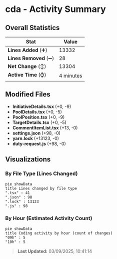 # cda - Activity Summary 

## Overall Statistics

| Stat                   | Value                                                             |
| ---------------------- | ----------------------------------------------------------------- |
| **Lines Added** (➕)   | 13332                                          |
| **Lines Removed** (➖) | 28                                        |
| **Net Change** (↕)    | 13304                |
| **Active Time** (⌚)   | 4 minutes |


## Modified Files
- **InitiativeDetails.tsx** (+0, -9)
- **PoolDetails.tsx** (+0, -5)
- **PoolPosition.tsx** (+0, -9)
- **TargetDetails.tsx** (+0, -5)
- **CommentItemList.tsx** (+13, -0)
- **settings.json** (+98, -0)
- **yarn.lock** (+13123, -0)
- **duty-request.js** (+98, -0)

## Visualizations

### By File Type (Lines Changed)

```mermaid
pie showData
title Lines changed by file type
".tsx" : 41
".json" : 98
".lock" : 13123
".js" : 98
```

### By Hour (Estimated Activity Count)

```mermaid
pie showData
title Coding activity by hour (count of changes)
"09h" : 5
"10h" : 5
```


> **Last Updated:** 03/09/2025, 10:41:14